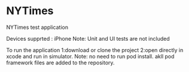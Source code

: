 # NYTimes
NYTimes test application

Devices supprted : iPhone
Note: Unit and UI tests are not included

To run the application 
1:download or clone the project
2:open directly in xcode and run in simulator.
Note: no need to run pod install. akll pod framework files are added to the repository.


